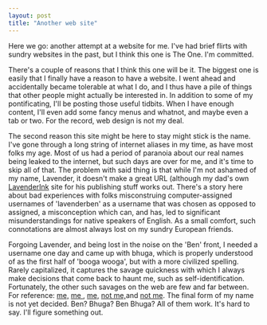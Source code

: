 ```yaml
---
layout: post
title: "Another web site"
---
```

Here we go: another attempt at a website for me.  I've had brief flirts with sundry websites in the past, but I think this one is The One.  I'm committed.  

There's a couple of reasons that I think this one will  be it.  The biggest one is easily that I finally have a reason to have a website.  I went ahead and accidentally became tolerable at what I do, and I thus have a pile of things that other people might actually be interested in.  In addition to some of my pontificating, I'll be posting those useful tidbits.  When I have enough content, I'll even add some fancy menus and whatnot, and maybe even a tab or two.  For the record, web design is not my deal.
<a name="namestory"></a>

The second reason this site might be here to stay might stick is the name.  I've gone through a long string of internet aliases in my time, as have most folks my age.  Most of us had a period of paranoia about our real names being leaked to the internet, but such days are over for me, and it's time to skip all of that.  The problem with said thing is that while I'm not ashamed of my name, Lavender, it doesn't make a great URL (although my dad's own <a href="http://www.lavenderink.org">LavenderInk</a> site for his publishing stuff works out.  There's a story here about bad experiences with folks misconstruing computer-assigned usernames of 'lavenderben' as a username that was chosen as opposed to assigned, a misconception which can, and has, led to significant misunderstandings for native speakers of English.  As a small comfort, such connotations are almost always lost on my sundry European friends.

Forgoing Lavender, and being lost in the noise on the 'Ben' front, I needed a username one day and came up with bhuga, which is properly understood of as the first half of 'booga wooga', but with a more civilized spelling.  Rarely capitalized, it captures the savage quickness with which I always make decisions that come back to haunt me, such as self-identification.  Fortunately, the other such savages on the web are few and far between.  For reference: <a href="http://groups.drupal.org/user/11297">me,</a> <a href="http://drupal.org/user/186547">me </a>, <a href="http://www.last.fm/user/bhuga/">me,</a> <a href="http://bhuga.blogliterati.com/ReadPost.aspx?readpostid=559" rel=nofollow>not me,</a>and <a href="http://codingforums.com/member.php?u=27365" rel=nofollow>not me</a>.  The final form of my name is not yet decided.  Ben?  Bhuga?  Ben Bhuga?  All of them work.  It's hard to say.  I'll figure something out.



